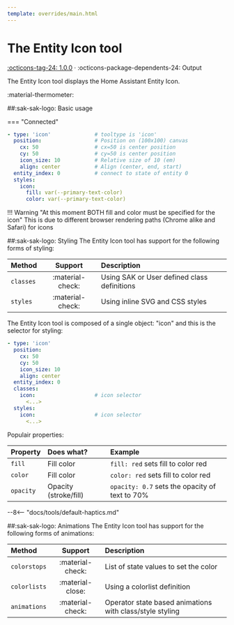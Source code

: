 ```yaml
---
template: overrides/main.html
---
```


[entity-icon-tool support]: https://github.com/amoebelabs/swiss-army-knife/releases/tag/1.0.0
# The Entity Icon tool
[:octicons-tag-24: 1.0.0][entity-icon-tool support] ·
:octicons-package-dependents-24: Output

The Entity Icon tool displays the Home Assistant Entity Icon.

   :material-thermometer:

##:sak-sak-logo: Basic usage

=== "Connected"
```yaml linenums="1" hl_lines="1"
- type: 'icon'              # tooltype is 'icon'
  position:                 # Position on (100x100) canvas
    cx: 50                  # cx=50 is center position
    cy: 50                  # cy=50 is center position
    icon_size: 10           # Relative size of 10 (em)
    align: center           # Align (center, end, start)
  entity_index: 0           # connect to state of entity 0
  styles:
    icon:
      fill: var(--primary-text-color)
      color: var(--primary-text-color)
```

!!! Warning "At this moment BOTH fill and color must be specified for the icon"
    This is due to different browser rendering paths (Chrome alike and Safari) for icons
    
##:sak-sak-logo: Styling
The Entity Icon tool has support for the following forms of styling:

| Method       | Support          | Description            |
| :----------- | :--------------: | :-------------------- |
| `classes`    | :material-check: | Using SAK or User defined class definitions  |
| `styles`     | :material-check: | Using inline SVG and CSS styles |

The Entity Icon tool is composed of a single object: "icon" and this is the selector for styling:
```yaml linenums="1"hl_lines="9 12"
- type: 'icon'
  position:
    cx: 50
    cy: 50
    icon_size: 10
    align: center
  entity_index: 0
  classes:
    icon:                   # icon selector
      <...>
  styles:
    icon:                   # icon selector
      <...>
```
Populair properties:

| Property       | Does what?            | Example                                                 |
| :-------------- | :-------------------- | :------------------------------------------------------ |
| `fill`          | Fill color            | `fill: red` sets fill to color red |
| `color`         | Fill color            | `color: red` sets fill to color red |
| `opacity`       | Opacity (stroke/fill) | `opacity: 0.7` sets the opacity of text to 70% |

--8<-- "docs/tools/default-haptics.md"

##:sak-sak-logo: Animations
The Entity Icon tool has support for the following forms of animations:

| Method       | Support          | Description            |
| :----------- | :--------------: | :-------------------- |
| `colorstops` | :material-check: | List of state values to set the color |
| `colorlists` | :material-close: | Using a colorlist definition |
| `animations` | :material-check: | Operator state based animations with class/style styling |


